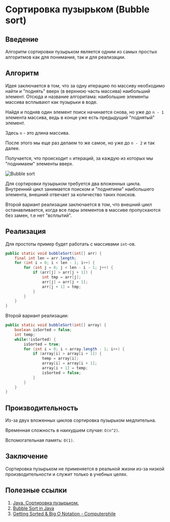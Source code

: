 # Сортировка пузырьком (Bubble sort)

## Введение

Алгоритм сортировки пузырьком является одним из самых простых алгоритмов как для понимания, так и для реализации.

## Алгоритм

Идея заключается в том, что за одну итерацию по массиву необходимо найти и "поднять" вверх (в верхнюю часть массива) наибольший элемент. Отсюда и название алгоритама: наибольшие элементы массива всплывают как пузырьки в воде.

Найдя и подняв один элемент поиск начинается снова, но уже до `n - 1` элемента массива, ведь в конце уже есть предыдущий "поднятый" элемент.

Здесь `n` - это длина массива.

После этого мы еще раз делаем то же самое, но уже до `n - 2` и так далее.

Получается, что происходит `n` итераций, за каждую из которых мы "поднимаем" элементы вверх.

![Bubble sort](../../images/algorithms/sorting/bubble/bubble_sort.gif)

Для сортировки пузырьком требуется два вложенных цикла. Внутренний цикл занимается поиском и "поднятием" наибольшего элемента, внешний отвечает за количество таких поисков.

Второй вариант реализации заключается в том, что внешний цикл останавливается, когда все пары элементов в массиве пропускаются без замен, т.е нет "всплытий".

## Реализация

Для простоты пример будет работать с массивами `int`-ов.

```java
public static void bubbleSort(int[] arr) {
    final int len = arr.length;
    for (int i = 0; i < len - 1; i++) {
        for (int j = 0; j < len - i - 1; j++) {
            if (arr[j] > arr[j + 1]) {
                int tmp = arr[j];
                arr[j] = arr[j + 1];
                arr[j + 1] = tmp;
            }
        }
    }
}
```

Второй вариант реализации:

```java
public static void bubbleSort(int[] array) {  
    boolean isSorted = false;
    int temp;
    while(!isSorted) {
        isSorted = true;
        for (int i = 0; i < array.length - 1; i++) {
            if (array[i] > array[i + 1]) {
                temp = array[i];
                array[i] = array[i + 1];
                array[i + 1] = temp;
                isSorted = false;
            }
        }
    }
}
```

## Производительность

Из-за двух вложенных циклов сортировка пузырьком медлительна.

Временная сложность в наихудшем случае: `О(n^2)`.

Вспомогательная память: `O(1)`.

## Заключение

Сортировка пузырьком не применяется в реальной жизни из-за низкой производительности и служит только в учебных целях.

## Полезные ссылки

1. [Java. Сортировка пузырьком.](https://www.youtube.com/watch?v=aXyMkR8LGEo)
2. [Bubble Sort in Java](https://www.baeldung.com/java-bubble-sort)
3. [Getting Sorted & Big O Notation - Computerphile](https://www.youtube.com/watch?v=kgBjXUE_Nwc)
